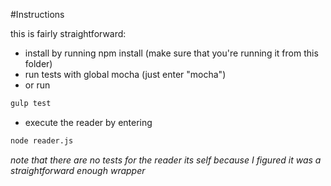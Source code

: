 #Instructions

this is fairly straightforward:
* install by running npm install (make sure that you're running it from this folder)
* run tests with global mocha (just enter "mocha")
* or run 
```bash
gulp test
```
* execute the reader by entering
```bash
node reader.js
```

*note that there are no tests for the reader its self because I figured it was a straightforward enough wrapper*
